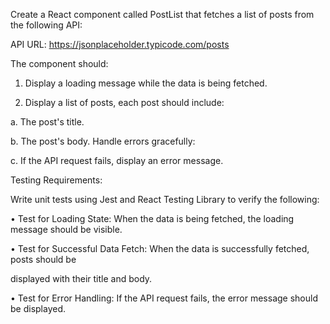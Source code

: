 Create a React component called PostList that fetches a list of posts from the following API:

API URL: https://jsonplaceholder.typicode.com/posts

The component should:

1. Display a loading message while the data is being fetched.

2. Display a list of posts, each post should include:

a. The post's title.

b. The post's body. Handle errors gracefully:

c. If the API request fails, display an error message.

Testing Requirements:

Write unit tests using Jest and React Testing Library to verify the following:

• Test for Loading State: When the data is being fetched, the loading message should be visible.

• Test for Successful Data Fetch: When the data is successfully fetched, posts should be

displayed with their title and body.

• Test for Error Handling: If the API request fails, the error message should be displayed.
